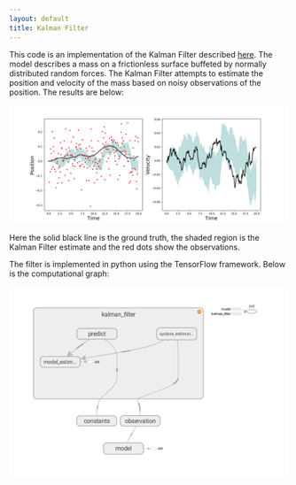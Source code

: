```yaml
---
layout: default
title: Kalman Filter
---
```


This code is an implementation of the Kalman Filter described [here][kalman-wiki].  The model describes a mass on a frictionless surface buffeted by normally distributed random forces.  The Kalman Filter attempts to estimate the position and velocity of the mass based on noisy observations of the position.  The results are below:

![position and velocity plots](simple.png)

Here the solid black line is the ground truth, the shaded region is the Kalman Filter estimate and the red dots show the observations.

The filter is implemented in python using the TensorFlow framework.  Below is the computational graph:

![TensorFlow Graph](kalmangraph.png)

[kalman-wiki]: https://en.wikipedia.org/wiki/Kalman_filter#Example_application,_technical

